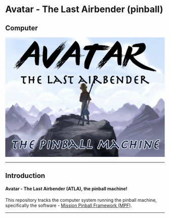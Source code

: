 # Avatar - The Last Airbender (pinball)

## Computer

![banner](banner.png "Avatar - The Last Airbender (pinball)")

-----
## Introduction

#### Avatar - The Last Airbender (ATLA), the pinball machine!

This repository tracks the computer system running the pinball machine,
specifically the software -
[Mission Pinball Framework (MPF)](https://missionpinball.org).

-----
[//]: # ( vim: set ts=4 sw=4 et cindent tw=80 ai si syn=markdown ft=markdown: )
